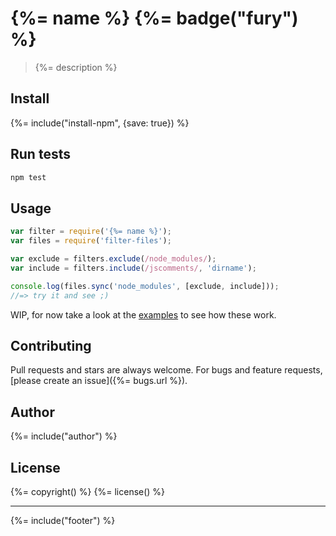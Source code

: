# {%= name %} {%= badge("fury") %}

> {%= description %}

## Install
{%= include("install-npm", {save: true}) %}

## Run tests

```bash
npm test
```

## Usage

```js
var filter = require('{%= name %}');
var files = require('filter-files');

var exclude = filters.exclude(/node_modules/);
var include = filters.include(/jscomments/, 'dirname');

console.log(files.sync('node_modules', [exclude, include]));
//=> try it and see ;)
```

WIP, for now take a look at the [examples](./examples) to see how these work.

## Contributing
Pull requests and stars are always welcome. For bugs and feature requests, [please create an issue]({%= bugs.url %}).

## Author
{%= include("author") %}

## License
{%= copyright() %}
{%= license() %}

***

{%= include("footer") %}

[filter-files]: https://github.com/jonschlinkert/filter-files